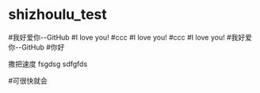 # shizhoulu_test
#我好爱你--GitHub
#I love you!
#ccc
#I love you!
#ccc
#I love you!
#我好爱你--GitHub
#你好

撒把速度
fsgdsg
sdfgfds 

#可很快就会
